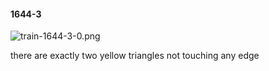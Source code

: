 #### 1644-3
![train-1644-3-0.png](https://github.com/lil-lab/nlvr/raw/master/nlvr/train/images/73/train-1644-3-0.png "train-1644-3-0.png")

there are exactly two yellow triangles not touching any edge